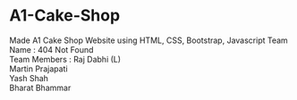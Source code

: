 # A1-Cake-Shop
Made A1 Cake Shop Website using HTML, CSS, Bootstrap, Javascript
Team Name : 404 Not Found<br>
Team Members : Raj Dabhi (L)<br>
Martin Prajapati<br>
Yash Shah<br>
Bharat Bhammar<br>
